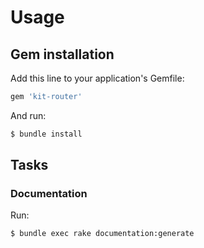 # Usage

## Gem installation

Add this line to your application's Gemfile:

```ruby
gem 'kit-router'
```

And run:
```sh
$ bundle install
```

## Tasks

### Documentation

Run:
```sh
$ bundle exec rake documentation:generate
```
